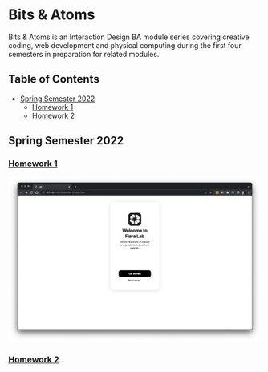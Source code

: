 # Bits & Atoms
Bits & Atoms is an Interaction Design BA module series covering creative coding, web development and physical computing during the first four semesters in preparation for related modules.

## Table of Contents
- [Spring Semester 2022](#spring-semester-2022)
  - [Homework 1](#homework-1)
  - [Homework 2](#homework-2)

## Spring Semester 2022
### [Homework 1](spring-semester-2022/exercise-1)
![Homework 1](readme-resources/200522-bits-atoms-exercise-1.png)
### [Homework 2](spring-semester-2022/exercise-2)
